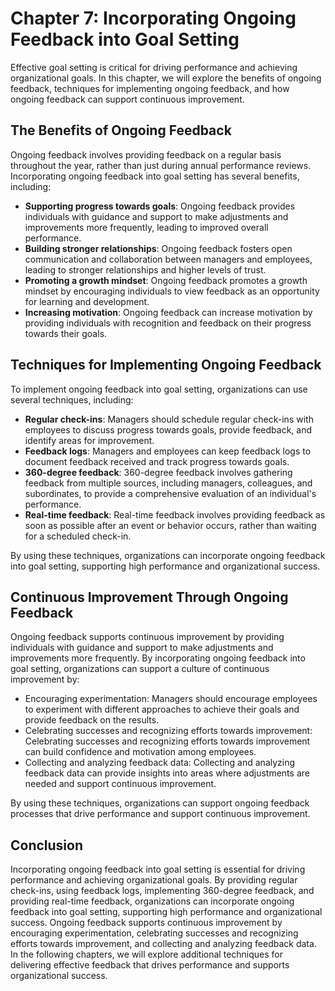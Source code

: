 Chapter 7: Incorporating Ongoing Feedback into Goal Setting
===========================================================

Effective goal setting is critical for driving performance and achieving organizational goals. In this chapter, we will explore the benefits of ongoing feedback, techniques for implementing ongoing feedback, and how ongoing feedback can support continuous improvement.

The Benefits of Ongoing Feedback
--------------------------------

Ongoing feedback involves providing feedback on a regular basis throughout the year, rather than just during annual performance reviews. Incorporating ongoing feedback into goal setting has several benefits, including:

* **Supporting progress towards goals**: Ongoing feedback provides individuals with guidance and support to make adjustments and improvements more frequently, leading to improved overall performance.
* **Building stronger relationships**: Ongoing feedback fosters open communication and collaboration between managers and employees, leading to stronger relationships and higher levels of trust.
* **Promoting a growth mindset**: Ongoing feedback promotes a growth mindset by encouraging individuals to view feedback as an opportunity for learning and development.
* **Increasing motivation**: Ongoing feedback can increase motivation by providing individuals with recognition and feedback on their progress towards their goals.

Techniques for Implementing Ongoing Feedback
--------------------------------------------

To implement ongoing feedback into goal setting, organizations can use several techniques, including:

* **Regular check-ins**: Managers should schedule regular check-ins with employees to discuss progress towards goals, provide feedback, and identify areas for improvement.
* **Feedback logs**: Managers and employees can keep feedback logs to document feedback received and track progress towards goals.
* **360-degree feedback**: 360-degree feedback involves gathering feedback from multiple sources, including managers, colleagues, and subordinates, to provide a comprehensive evaluation of an individual's performance.
* **Real-time feedback**: Real-time feedback involves providing feedback as soon as possible after an event or behavior occurs, rather than waiting for a scheduled check-in.

By using these techniques, organizations can incorporate ongoing feedback into goal setting, supporting high performance and organizational success.

Continuous Improvement Through Ongoing Feedback
-----------------------------------------------

Ongoing feedback supports continuous improvement by providing individuals with guidance and support to make adjustments and improvements more frequently. By incorporating ongoing feedback into goal setting, organizations can support a culture of continuous improvement by:

* Encouraging experimentation: Managers should encourage employees to experiment with different approaches to achieve their goals and provide feedback on the results.
* Celebrating successes and recognizing efforts towards improvement: Celebrating successes and recognizing efforts towards improvement can build confidence and motivation among employees.
* Collecting and analyzing feedback data: Collecting and analyzing feedback data can provide insights into areas where adjustments are needed and support continuous improvement.

By using these techniques, organizations can support ongoing feedback processes that drive performance and support continuous improvement.

Conclusion
----------

Incorporating ongoing feedback into goal setting is essential for driving performance and achieving organizational goals. By providing regular check-ins, using feedback logs, implementing 360-degree feedback, and providing real-time feedback, organizations can incorporate ongoing feedback into goal setting, supporting high performance and organizational success. Ongoing feedback supports continuous improvement by encouraging experimentation, celebrating successes and recognizing efforts towards improvement, and collecting and analyzing feedback data. In the following chapters, we will explore additional techniques for delivering effective feedback that drives performance and supports organizational success.
